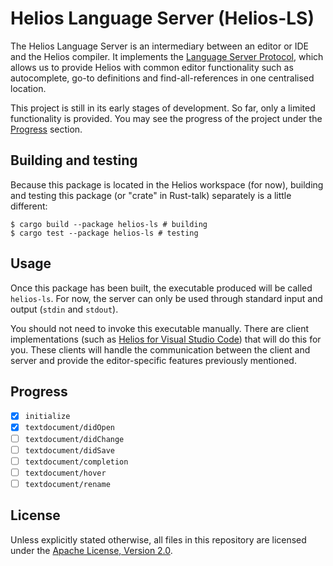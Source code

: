 # Helios Language Server (Helios-LS)

The Helios Language Server is an intermediary between an editor or IDE and the
Helios compiler. It implements the [Language Server Protocol][language-server-protocol],
which allows us to provide Helios with common editor functionality such as
autocomplete, go-to definitions and find-all-references in one centralised
location.

This project is still in its early stages of development. So far, only a limited
functionality is provided. You may see the progress of the project under the
[Progress](#Progress) section.

## Building and testing

Because this package is located in the Helios workspace (for now), building and
testing this package (or "crate" in Rust-talk) separately is a little different:

```shell
$ cargo build --package helios-ls # building
$ cargo test --package helios-ls # testing
```

## Usage

Once this package has been built, the executable produced will be called
`helios-ls`. For now, the server can only be used through standard input and
output (`stdin` and `stdout`).

You should not need to invoke this executable manually. There are client
implementations (such as [Helios for Visual Studio Code][vscode-helios-github])
that will do this for you. These clients will handle the communication between
the client and server and provide the editor-specific features previously
mentioned.

## Progress

- [x] `initialize`
- [x] `textdocument/didOpen`
- [ ] `textdocument/didChange`
- [ ] `textdocument/didSave`
- [ ] `textdocument/completion`
- [ ] `textdocument/hover`
- [ ] `textdocument/rename`

## License

Unless explicitly stated otherwise, all files in this repository are licensed
under the [Apache License, Version 2.0][apache-license].

[apache-license]: http://www.apache.org/licenses/LICENSE-2.0
[language-server-protocol]: https://microsoft.github.io/language-server-protocol/
[vscode-helios-github]: https://github.com/helios-lang/vscode-helios
